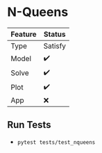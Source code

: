 # N-Queens

| Feature | Status |
| ------- | ------ |
| Type | Satisfy |
| Model   | :heavy_check_mark: |
| Solve   | :heavy_check_mark: |
| Plot | :heavy_check_mark: |
| App | :x: |


## Run Tests
- ```pytest tests/test_nqueens```
